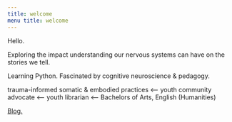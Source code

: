 ```yaml
---
title: welcome 
menu title: welcome
---
```



Hello. 

Exploring the impact understanding our nervous systems can have on the stories we tell. 

Learning Python. Fascinated by cognitive neuroscience & pedagogy. 

trauma-informed somatic & embodied practices <-- youth community advocate <-- youth librarian <-- Bachelors of Arts, English (Humanities) 

[Blog.](https://github.com/SarahDeLongteacher/website/blob/f807049b31ef3b8c167b7a5a4589982b439bde30/blog.md)


